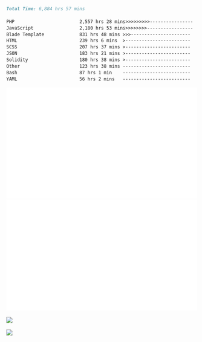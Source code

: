 <!--START_SECTION:waka-->

```markdown
Total Time: 6,884 hrs 57 mins

PHP                        2,557 hrs 28 mins>>>>>>>>>----------------   36.49 %
JavaScript                 2,180 hrs 53 mins>>>>>>>>-----------------   31.12 %
Blade Template             831 hrs 48 mins >>>----------------------   11.87 %
HTML                       239 hrs 6 mins  >------------------------   03.41 %
SCSS                       207 hrs 37 mins >------------------------   02.96 %
JSON                       183 hrs 21 mins >------------------------   02.62 %
Solidity                   180 hrs 38 mins >------------------------   02.58 %
Other                      123 hrs 38 mins -------------------------   01.76 %
Bash                       87 hrs 1 min    -------------------------   01.24 %
YAML                       56 hrs 2 mins   -------------------------   00.80 %
```

<!--END_SECTION:waka-->

![](https://raw.githubusercontent.com/DrMaxis/github-stats-transparent/output/generated/overview.svg)
![](https://raw.githubusercontent.com/DrMaxis/github-stats-transparent/output/generated/languages.svg)

![](https://git-readme-stats-drmaxis-projects.vercel.app/api?username=drmaxis&show_icons=true&theme=outrun&count_private=true&show=reviews,discussions_started,discussions_answered,prs_merged,prs_merged_percentage&custom_title=2024%20Github%20Rank)
 
<a href="https://count.getloli.com/"><img src="https://count.getloli.com/get/@:maxis-the-alchemist?theme=rule34"></a>
<!-- https://count.getloli.com/get/@alchemist?theme=rule34 -->
<br>
